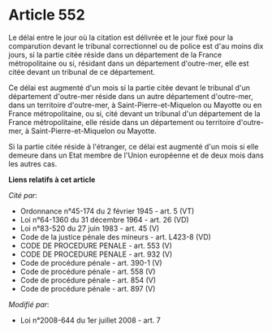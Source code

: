# Article 552

Le délai entre le jour où la citation est délivrée et le jour fixé pour la comparution devant le tribunal correctionnel ou de
police est d'au moins dix jours, si la partie citée réside dans un département de la France métropolitaine ou si, résidant
dans un département d'outre-mer, elle est citée devant un tribunal de ce département.

Ce délai est augmenté d'un mois si la partie citée devant le tribunal d'un département d'outre-mer réside dans un autre
département d'outre-mer, dans un territoire d'outre-mer, à Saint-Pierre-et-Miquelon ou Mayotte ou en France métropolitaine,
ou si, cité devant un tribunal d'un département de la France métropolitaine, elle réside dans un département ou territoire
d'outre-mer, à Saint-Pierre-et-Miquelon ou Mayotte.

Si la partie citée réside à l'étranger, ce délai est augmenté d'un mois si elle demeure dans un Etat membre de l'Union
européenne et de deux mois dans les autres cas.

**Liens relatifs à cet article**

_Cité par_:

  - Ordonnance n°45-174 du 2 février 1945 - art. 5 (VT)
  - Loi n°64-1360 du 31 décembre 1964 - art. 26 (VD)
  - Loi n°83-520 du 27 juin 1983 - art. 45 (V)
  - Code de la justice pénale des mineurs - art. L423-8 (VD)
  - CODE DE PROCEDURE PENALE - art. 553 (V)
  - CODE DE PROCEDURE PENALE - art. 932 (V)
  - Code de procédure pénale - art. 390-1 (V)
  - Code de procédure pénale - art. 558 (V)
  - Code de procédure pénale - art. 854 (V)
  - Code de procédure pénale - art. 897 (V)

_Modifié par_:

  - Loi n°2008-644 du 1er juillet 2008 - art. 7

